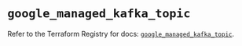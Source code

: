 # `google_managed_kafka_topic`

Refer to the Terraform Registry for docs: [`google_managed_kafka_topic`](https://registry.terraform.io/providers/hashicorp/google-beta/5.39.1/docs/resources/google_managed_kafka_topic).
